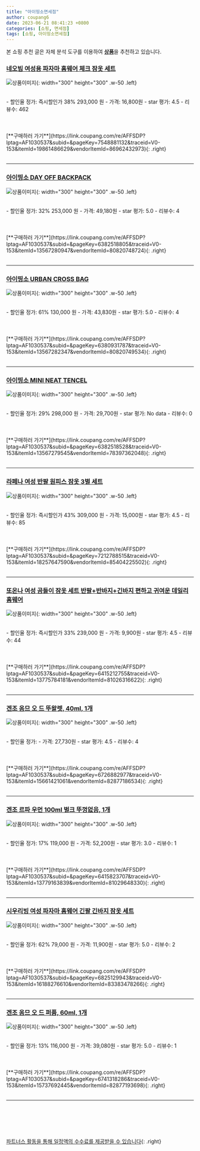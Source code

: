 ```yaml
---
title: "아이띵소면세점"
author: coupang6
date: 2023-06-21 08:41:23 +0800
categories: [쇼핑, 면세점]
tags: [쇼핑, 아이띵소면세점]
---
```


본 쇼핑 추천 글은 자체 분석 도구를 이용하여 [**상품**](https://link.coupang.com/a/bao1ui)을 추천하고 있습니다.

### [네오빔 여성용 파자마 홈웨어 체크 잠옷 세트](https://link.coupang.com/re/AFFSDP?lptag=AF1030537&subid=&pageKey=7548881132&traceid=V0-153&itemId=19861486629&vendorItemId=86962432973)

![상품이미지](https://thumbnail10.coupangcdn.com/thumbnails/remote/230x230ex/image/vendor_inventory/5e41/1c7a020080a939f1e4b6bea06057847383de8cf24070a053fe052e827558.jpg){: width="300" height="300" .w-50 .left}


<br>
- 할인율 정가: 즉시할인가 38%  293,000   원
- 가격: 16,800원
- star 평가: 4.5
- 리뷰수: 462
<br>
<br>
<br>
<br>
[**구매하러 가기**](https://link.coupang.com/re/AFFSDP?lptag=AF1030537&subid=&pageKey=7548881132&traceid=V0-153&itemId=19861486629&vendorItemId=86962432973){: .right}
<br>
<br>

---

### [아이띵소 DAY OFF BACKPACK](https://link.coupang.com/re/AFFSDP?lptag=AF1030537&subid=&pageKey=6382518805&traceid=V0-153&itemId=13567280947&vendorItemId=80820748724)

![상품이미지](https://thumbnail7.coupangcdn.com/thumbnails/remote/230x230ex/image/rs_quotation_api/ul7eokt2/21833feb09014f35a1651e82735dfefa.jpg){: width="300" height="300" .w-50 .left}


<br>
- 할인율 정가: 32%  253,000   원
- 가격: 49,180원
- star 평가: 5.0
- 리뷰수: 4
<br>
<br>
<br>
<br>
[**구매하러 가기**](https://link.coupang.com/re/AFFSDP?lptag=AF1030537&subid=&pageKey=6382518805&traceid=V0-153&itemId=13567280947&vendorItemId=80820748724){: .right}
<br>
<br>

---

### [아이띵소 URBAN CROSS BAG](https://link.coupang.com/re/AFFSDP?lptag=AF1030537&subid=&pageKey=6380931787&traceid=V0-153&itemId=13567282347&vendorItemId=80820749534)

![상품이미지](https://thumbnail7.coupangcdn.com/thumbnails/remote/230x230ex/image/rs_quotation_api/cotavrto/f1f0a2a0bc5949e0898b57ad6b848605.jpg){: width="300" height="300" .w-50 .left}


<br>
- 할인율 정가: 61%  130,000   원
- 가격: 43,830원
- star 평가: 5.0
- 리뷰수: 4
<br>
<br>
<br>
<br>
[**구매하러 가기**](https://link.coupang.com/re/AFFSDP?lptag=AF1030537&subid=&pageKey=6380931787&traceid=V0-153&itemId=13567282347&vendorItemId=80820749534){: .right}
<br>
<br>

---

### [아이띵소 MINI NEAT TENCEL](https://link.coupang.com/re/AFFSDP?lptag=AF1030537&subid=&pageKey=6382518528&traceid=V0-153&itemId=13567279545&vendorItemId=78397362048)

![상품이미지](https://thumbnail8.coupangcdn.com/thumbnails/remote/230x230ex/image/vendor_inventory/236a/8d690616834e917c4f68dd45fcd0b823c894a7af9813bf25fae06bae028d.jpg){: width="300" height="300" .w-50 .left}


<br>
- 할인율 정가: 29%  298,000   원
- 가격: 29,700원
- star 평가: No data
- 리뷰수: 0
<br>
<br>
<br>
<br>
[**구매하러 가기**](https://link.coupang.com/re/AFFSDP?lptag=AF1030537&subid=&pageKey=6382518528&traceid=V0-153&itemId=13567279545&vendorItemId=78397362048){: .right}
<br>
<br>

---

### [라페나 여성 반팔 원피스 잠옷 3벌 세트](https://link.coupang.com/re/AFFSDP?lptag=AF1030537&subid=&pageKey=7212788515&traceid=V0-153&itemId=18257647590&vendorItemId=85404225502)

![상품이미지](https://thumbnail7.coupangcdn.com/thumbnails/remote/230x230ex/image/vendor_inventory/0b7c/f411ec908c94a9307812722e6f4cb3767d080e56bb09e365cf8fd1f86d18.jpg){: width="300" height="300" .w-50 .left}


<br>
- 할인율 정가: 즉시할인가 43%  309,000   원
- 가격: 15,000원
- star 평가: 4.5
- 리뷰수: 85
<br>
<br>
<br>
<br>
[**구매하러 가기**](https://link.coupang.com/re/AFFSDP?lptag=AF1030537&subid=&pageKey=7212788515&traceid=V0-153&itemId=18257647590&vendorItemId=85404225502){: .right}
<br>
<br>

---

### [또온나 여성 곰돌이 잠옷 세트 반팔+반바지+긴바지 편하고 귀여운 데일리 홈웨어](https://link.coupang.com/re/AFFSDP?lptag=AF1030537&subid=&pageKey=6415212755&traceid=V0-153&itemId=13775784181&vendorItemId=81026316622)

![상품이미지](https://thumbnail10.coupangcdn.com/thumbnails/remote/230x230ex/image/vendor_inventory/951d/d8165e240dc80b517d678b14ea4b754d2669fcf74a806e9342d087576a4f.jpg){: width="300" height="300" .w-50 .left}


<br>
- 할인율 정가: 즉시할인가 33%  239,000   원
- 가격: 9,900원
- star 평가: 4.5
- 리뷰수: 44
<br>
<br>
<br>
<br>
[**구매하러 가기**](https://link.coupang.com/re/AFFSDP?lptag=AF1030537&subid=&pageKey=6415212755&traceid=V0-153&itemId=13775784181&vendorItemId=81026316622){: .right}
<br>
<br>

---

### [겐조 옴므 오 드 뚜왈렛, 40ml, 1개](https://link.coupang.com/re/AFFSDP?lptag=AF1030537&subid=&pageKey=6726882977&traceid=V0-153&itemId=15661421061&vendorItemId=82877186534)

![상품이미지](https://thumbnail8.coupangcdn.com/thumbnails/remote/230x230ex/image/rs_quotation_api/n5x5i7wv/9cd2b421057944e48b50bf6909ae3958.jpg){: width="300" height="300" .w-50 .left}


<br>
- 할인율 정가: 
- 가격: 27,730원
- star 평가: 4.5
- 리뷰수: 4
<br>
<br>
<br>
<br>
[**구매하러 가기**](https://link.coupang.com/re/AFFSDP?lptag=AF1030537&subid=&pageKey=6726882977&traceid=V0-153&itemId=15661421061&vendorItemId=82877186534){: .right}
<br>
<br>

---

### [겐조 르파 우먼 100ml 벌크 뚜껑없음, 1개](https://link.coupang.com/re/AFFSDP?lptag=AF1030537&subid=&pageKey=6415823707&traceid=V0-153&itemId=13779163839&vendorItemId=81029648330)

![상품이미지](https://thumbnail7.coupangcdn.com/thumbnails/remote/230x230ex/image/vendor_inventory/af23/62d15b6f807311474f8d032e9179cb2004f38e024d5a352396ef5b70df74.jpg){: width="300" height="300" .w-50 .left}


<br>
- 할인율 정가: 17%  119,000   원
- 가격: 52,200원
- star 평가: 3.0
- 리뷰수: 1
<br>
<br>
<br>
<br>
[**구매하러 가기**](https://link.coupang.com/re/AFFSDP?lptag=AF1030537&subid=&pageKey=6415823707&traceid=V0-153&itemId=13779163839&vendorItemId=81029648330){: .right}
<br>
<br>

---

### [시우리빙 여성 파자마 홈웨어 긴팔 긴바지 잠옷 세트](https://link.coupang.com/re/AFFSDP?lptag=AF1030537&subid=&pageKey=6825129943&traceid=V0-153&itemId=16188276610&vendorItemId=83383478266)

![상품이미지](https://thumbnail9.coupangcdn.com/thumbnails/remote/230x230ex/image/vendor_inventory/d58c/9f87b059b3c7b8b4fd163b6496f6eff93985938ec136b07cd6b470b0d55e.jpg){: width="300" height="300" .w-50 .left}


<br>
- 할인율 정가: 62%  79,000   원
- 가격: 11,900원
- star 평가: 5.0
- 리뷰수: 2
<br>
<br>
<br>
<br>
[**구매하러 가기**](https://link.coupang.com/re/AFFSDP?lptag=AF1030537&subid=&pageKey=6825129943&traceid=V0-153&itemId=16188276610&vendorItemId=83383478266){: .right}
<br>
<br>

---

### [겐조 옴므 오 드 퍼퓸, 60ml, 1개](https://link.coupang.com/re/AFFSDP?lptag=AF1030537&subid=&pageKey=6741318286&traceid=V0-153&itemId=15737692445&vendorItemId=82877193698)

![상품이미지](https://thumbnail10.coupangcdn.com/thumbnails/remote/230x230ex/image/rs_quotation_api/fbjdztzr/6a57305d2a034d8f8a89c8fe3acaf5c0.jpg){: width="300" height="300" .w-50 .left}


<br>
- 할인율 정가: 13%  116,000   원
- 가격: 39,080원
- star 평가: 5.0
- 리뷰수: 1
<br>
<br>
<br>
<br>
[**구매하러 가기**](https://link.coupang.com/re/AFFSDP?lptag=AF1030537&subid=&pageKey=6741318286&traceid=V0-153&itemId=15737692445&vendorItemId=82877193698){: .right}
<br>
<br>

---
<br><br><br><br><br> [파트너스 활동을 통해 일정액의 수수료를 제공받을 수 있습니다](https://link.coupang.com/a/bao1ui){: .right}